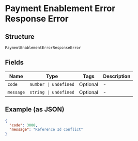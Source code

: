 
# Payment Enablement Error Response Error

## Structure

`PaymentEnablementErrorResponseError`

## Fields

| Name | Type | Tags | Description |
|  --- | --- | --- | --- |
| `code` | `number \| undefined` | Optional | - |
| `message` | `string \| undefined` | Optional | - |

## Example (as JSON)

```json
{
  "code": 3008,
  "message": "Reference Id Conflict"
}
```

